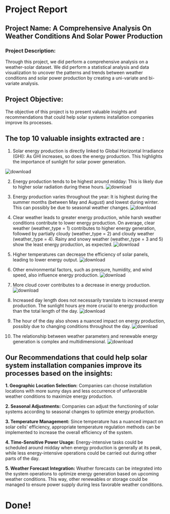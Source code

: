 # Project Report

## Project Name: A Comprehensive Analysis On Weather Conditions And  Solar Power Production
### Project Description:
Through this project, we did perform a comprehensive analysis on a weather-solar dataset. We did perform a statistical analysis and data visualization to uncover the patterns and trends between weather conditions and solar power production by creating a uni-variate and bi-variate analysis.

## Project Objective:
The objective of this project is to present valuable insights and recommendations that could help solar systems installation companies improve its processes.

## The top 10 valuable insights extracted are :

1. Solar energy production is directly linked to Global Horizontal Irradiance (GHI): As GHI increases, so does the energy production. This highlights the importance of sunlight for solar power generation.

![download](https://github.com/ahmedAIrenewableenergy/Weather-and-Renewable-Energy-Analysis/assets/153191119/e7c518c0-ec5b-4160-b1d8-435a8984b96e)

2. Energy production tends to be highest around midday: This is likely due to higher solar radiation during these hours.
![download](https://github.com/ahmedAIrenewableenergy/Weather-and-Renewable-Energy-Analysis/assets/153191119/b75608cd-5b5a-4d2f-8ec3-bf704c10d9ef)

3. Energy production varies throughout the year: It is highest during the summer months (between May and August) and lowest during winter. This can possibly be due to seasonal weather changes.
![download](https://github.com/ahmedAIrenewableenergy/Weather-and-Renewable-Energy-Analysis/assets/153191119/5c995bed-6bb5-43aa-a636-5995740c561d)

4. Clear weather leads to greater energy production, while harsh weather conditions contribute to lower energy production. On average, clear weather (weather_type = 1) contributes to higher energy generation, followed by partially cloudy (weather_type = 2) and cloudy weather (weather_type = 4). Rainy and snowy weather (weather_type = 3 and 5) show the least energy production, as expected.
![download](https://github.com/ahmedAIrenewableenergy/Weather-and-Renewable-Energy-Analysis/assets/153191119/ae96b776-a781-4da3-b4e9-e69e3a65f5fb)

5. Higher temperatures can decrease the efficiency of solar panels, leading to lower energy output.
![download](https://github.com/ahmedAIrenewableenergy/Weather-and-Renewable-Energy-Analysis/assets/153191119/6d79f779-7400-4bac-9558-f34f04b2f6b3)

6. Other environmental factors, such as pressure, humidity, and wind speed, also influence energy production.
![download](https://github.com/ahmedAIrenewableenergy/Weather-and-Renewable-Energy-Analysis/assets/153191119/1cde6a03-7ed0-4dff-b938-0ef188ce6ab8)

7. More cloud cover contributes to a decrease in energy production.
![download](https://github.com/ahmedAIrenewableenergy/Weather-and-Renewable-Energy-Analysis/assets/153191119/ca26c9bd-249f-4b3b-b87d-d26ba428c5e3)

8. Increased day length does not necessarily translate to increased energy production. The sunlight hours are more crucial to energy production than the total length of the day.
![download](https://github.com/ahmedAIrenewableenergy/Weather-and-Renewable-Energy-Analysis/assets/153191119/7f8a1e49-a8cd-45f8-9c76-ec2d8bd92566)

9. The hour of the day also shows a nuanced impact on energy production, possibly due to changing conditions throughout the day. 
![download](https://github.com/ahmedAIrenewableenergy/Weather-and-Renewable-Energy-Analysis/assets/153191119/38c5b72f-e7e5-415a-8636-509e7e924b78)

10. The relationship between weather parameters and renewable energy generation is complex and multidimensional.
![download](https://github.com/ahmedAIrenewableenergy/Weather-and-Renewable-Energy-Analysis/assets/153191119/2d7314de-de50-4b05-9330-06347e753312)


## Our Recommendations that could help solar system installation companies improve its processes based on the insights:

**1. Geographic Location Selection:** Companies can choose installation locations with more sunny days and less occurrence of unfavorable weather conditions to maximize energy production.

**2. Seasonal Adjustments:** Companies can adjust the functioning of solar systems according to seasonal changes to optimize energy production.

**3. Temperature Management:** Since temperature has a nuanced impact on solar cells' efficiency, appropriate temperature regulation methods can be implemented to increase the overall efficiency of the system.

**4. Time-Sensitive Power Usage:** Energy-intensive tasks could be scheduled around midday when energy production is generally at its peak, while less energy-intensive operations could be carried out during other parts of the day.

**5. Weather Forecast Integration:** Weather forecasts can be integrated into the system operations to optimize energy generation based on upcoming weather conditions. This way, other renewables or storage could be managed to ensure power supply during less favorable weather conditions.

# Done!


